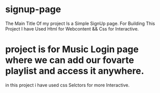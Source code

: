 # signup-page
The Main Title Of my project Is a Simple SignUp page.
For Building This Project I have Used Html for Webcontent && Css for Interactive.


# project is for Music Login page where we can add our fovarte playlist and access it anywhere.
in this project i have used css Selctors for more Interactive.
